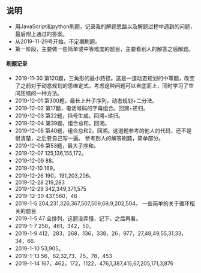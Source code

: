 ## 说明
* 用JavaScript和python刷题，记录我的解题思路以及解题过程中遇到的问题，最后附上通过的答案。
* 从2019-11-29号开始，不定期刷题。
* 第一阶段，主要做一些简单或中等难度的题目，主要看别人的解答之后解题。
#### 刷题记录
* 2019-11-30  第120题，三角形的最小路径。这是一道动态规划的中等题，改变了之前对于动态规划的思维定式，考虑这种问题可以自底而上，同时学习了空间压缩的一种方法。
* 2019-12-01  第300题，最长上升子序列。动态规划+二分法。
* 2019-12-02  第17题，电话号码的字母组合。回溯+递归。
* 2019-12-03  第22题，括号生成。回溯+递归。
* 2019-12-04  第39题，组合总和。回溯。
* 2019-12-05  第40题，组合总和2。回溯。这道题参考的他人的代码，还不是很清楚，之后要自己写一遍。
参考别人的解答刷题，简单部分。
* 2019-12-06  第53题，最大子序和。
* 2019-12-07  125,136,155,172。
* 2019-12-09  88。
* 2019-12-10 169。
* 2019-12-26 190，191,203,206。
* 2019-12-28 219,283
* 2019-12-29 342,349,371,575
* 2019-12-30 437,560，46
* 2019-1-5 204,231,326,367,507,509,69,9,202,504。 一些简单的关于循环相关的题目.
* 2019-1-5 47 全排列，这题没弄懂，记下，之后再看。
* 2019-1-7 258，461，342，50。
* 2019-1-9 412，283，268，136，338，26，977，27,48,49,55,31,33，34，66.
* 2019-1-10 53,905。
* 2019-1-13 56，62,32,73，75，78，453
* 2019-1-14 167，462，172，1122，476,1,387,415,67,205,171,3,876
